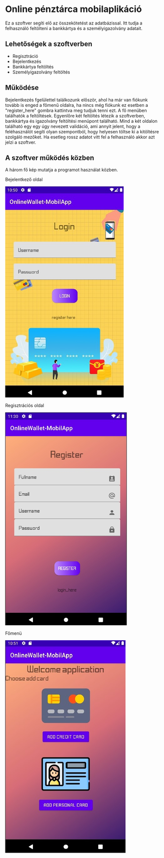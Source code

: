 
# Online pénztárca mobilaplikáció

Ez a szoftver segíti elő az összekötetést az adatbázissal. Itt tudja a felhasználó feltölteni a bankkártya és a személyigazolvány adatait.




## Lehetőségek a szoftverben

- Regisztráció
- Bejelentkezés 
- Bankkártya feltöltés 
- Személyigazolvány feltöltés


## Működése

Bejelentkezés fgelülettel találkozunk először, ahol ha már van fiókunk tovább is enged a főmenű oldalra, ha nincs még fiókunk ez esetben a "register_here" gombra kattintva meg tudjuk tenni ezt. A fő menüben találhatók a feltöltések. Egyenlőre két feltöltés létezik a szoftverben, bankkártya és igazolvány feltöltési menüpont található. Mind a két oldalon található egy egy úgy nevezett validáció, ami annyit jelent, hogy a feléhasználót segíti olyan szempontból, hogy helyesen töltse ki a kitöltésre szolgáló mezőket. Ha esetleg rossz adatot vitt fel a felhasználó akkor azt jelzi a szoftver.


    
## A szoftver működés közben
A három fő kép mutatja a programot használat közben.

Bejelentkező oldal

![App Screenshot](https://github.com/totmat/OnlineWallet-Mobil/blob/master/Screenshot/login.jpg)

Regisztrációs oldal

![App Screenshot](https://github.com/totmat/OnlineWallet-Mobil/blob/master/Screenshot/register.jpg)

Főmenü

![App Screenshot](https://github.com/totmat/OnlineWallet-Mobil/blob/master/Screenshot/main.jpg)




